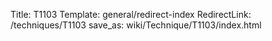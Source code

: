 Title: T1103
Template: general/redirect-index
RedirectLink: /techniques/T1103
save_as: wiki/Technique/T1103/index.html